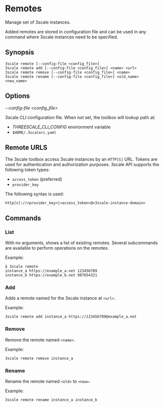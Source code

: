 # Remotes

Manage set of 3scale instances.

Added remotes are stored in configuration file and can be used in any command
where 3scale instances need to be specified.

## Synopsis

```
3scale remote [--config-file <config_file>]
3scale remote add [--config-file <config_file>] <name> <url>
3scale remote remove [--config-file <config_file>] <name>
3scale remote rename [--config-file <config_file>] <old_name> <new_name>
```

## Options

*--config-file <config_file>*

3scale CLI configuration file. When not set, the toolbox will lookup path at:

* *THREESCALE_CLI_CONFIG* environment variable
* `$HOME/.3scalerc.yaml`

## Remote URLS

The 3scale toolbox access 3scale instances by an `HTTP[S]` URL.
Tokens are used for authentication and authorization purposes.
3scale API supports the following token types:
* `access_token` (preferred)
* `provider_key`

The following syntax is used:

```
http[s]://<provider_key>|<access_token>@<3scale-instance-domain>
```

## Commands

### List

With no arguments, shows a list of existing remotes. Several subcommands are available to perform operations on the remotes.

Example:

```shell
$ 3scale remote
instance_a https://example_a.net 123456789
instance_b https://example_b.net 987654321
```

### Add

Adds a remote named <name> for the 3scale instance at `<url>`.

Example:

```shell
3scale remote add instance_a https://123456789@example_a.net
```

### Remove

Remove the remote named `<name>`.

Example:

```shell
3scale remote remove instance_a
```

### Rename

Rename the remote named `<old>` to `<new>`.

Example:

```shell
3scale remote rename instance_a instance_b
```
